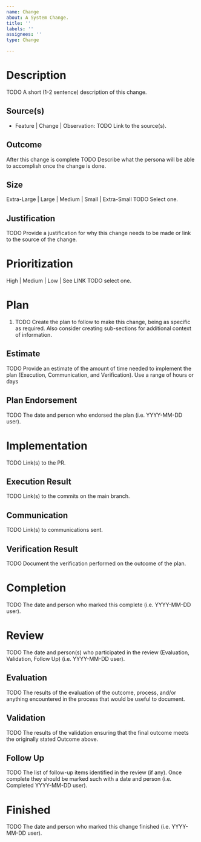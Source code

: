```yaml
---
name: Change
about: A System Change.
title: ''
labels: ''
assignees: ''
type: Change

---
```

# Description
TODO A short (1-2 sentence) description of this change.

## Source(s)
* Feature | Change | Observation: TODO Link to the source(s).

## Outcome
After this change is complete TODO Describe what the persona will be able to accomplish once the change is done.

## Size
Extra-Large | Large | Medium | Small | Extra-Small TODO Select one.

## Justification
TODO Provide a justification for why this change needs to be made or link to the source of the change.

# Prioritization
High | Medium | Low | See LINK TODO select one.

# Plan
1. TODO Create the plan to follow to make this change, being as specific as required. Also consider creating sub-sections for additional context of information.

## Estimate
TODO Provide an estimate of the amount of time needed to implement the plan (Execution, Communication, and Verification). Use a range of hours or days

## Plan Endorsement
TODO The date and person who endorsed the plan (i.e. YYYY-MM-DD user).

# Implementation
TODO Link(s) to the PR.

## Execution Result
TODO Link(s) to the commits on the main branch.

## Communication
TODO Link(s) to communications sent.

## Verification Result
TODO Document the verification performed on the outcome of the plan.

# Completion
TODO The date and person who marked this complete (i.e. YYYY-MM-DD user).

# Review
TODO The date and person(s) who participated in the review (Evaluation, Validation, Follow Up) (i.e. YYYY-MM-DD user).

## Evaluation
TODO The results of the evaluation of the outcome, process, and/or anything encountered in the process that would be useful to document.

## Validation
TODO The results of the validation ensuring that the final outcome meets the originally stated Outcome above.

## Follow Up
TODO The list of follow-up items identified in the review (if any). Once complete they should be marked such with a date and person (i.e. Completed YYYY-MM-DD user).

# Finished
TODO The date and person who marked this change finished (i.e. YYYY-MM-DD user).
